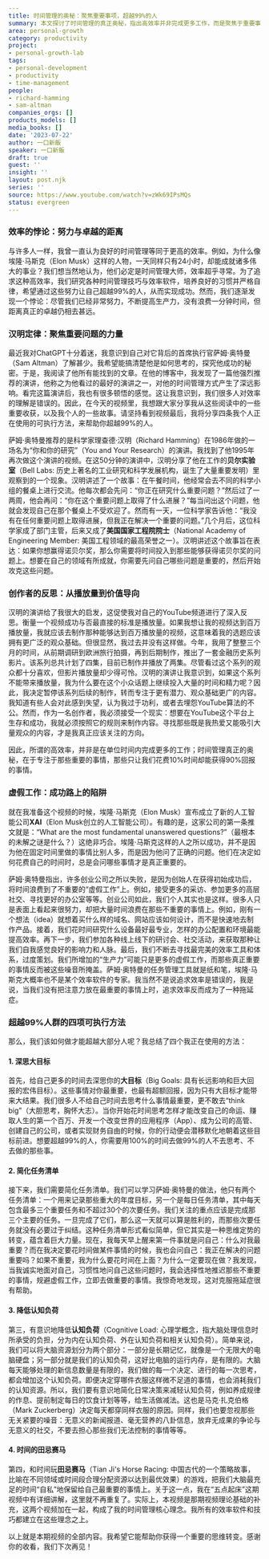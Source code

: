```yaml
---
title: 时间管理的奥秘：聚焦重要事项，超越99%的人
summary: 本文探讨了时间管理的真正奥秘，指出高效率并非完成更多工作，而是聚焦于重要事项。通过Sam Altman和Richard Hamming的启发，分享了超越99%人群的四项可执行方法，强调深度思考、简化任务、降低认知负荷及优先处理核心事务。
area: personal-growth
category: productivity
project:
- personal-growth-lab
tags:
- personal-development
- productivity
- time-management
people:
- richard-hamming
- sam-altman
companies_orgs: []
products_models: []
media_books: []
date: '2023-07-22'
author: 一口新飯
speaker: 一口新飯
draft: true
guest: ''
insight: ''
layout: post.njk
series: ''
source: https://www.youtube.com/watch?v=zWk69IPsMQs
status: evergreen
---
```

### 效率的悖论：努力与卓越的距离

与许多人一样，我曾一直认为良好的时间管理等同于更高的效率。例如，为什么像埃隆·马斯克（Elon Musk）这样的人物，一天同样只有24小时，却能成就诸多伟大的事业？我们想当然地认为，他们必定是时间管理大师，效率超乎寻常。为了追求这种高效率，我们研究各种时间管理技巧与效率软件，培养良好的习惯并严格自律，希望通过这些努力让自己超越99%的人，从而实现成功。然而，我们逐渐发现一个悖论：尽管我们已经非常努力，不断提高生产力，没有浪费一分钟时间，但距离真正的卓越仍相去甚远。

### 汉明定律：聚焦重要问题的力量

最近我对ChatGPT十分着迷，我意识到自己对它背后的首席执行官萨姆·奥特曼（Sam Altman）了解甚少。我希望能搞清楚他是如何思考的，探究他成功的秘密。于是，我阅读了他所有能找到的文章。在他的博客中，我发现了一篇他强烈推荐的演讲，他称之为他看过的最好的演讲之一，对他的时间管理方式产生了深远影响。看完这篇演讲后，我也有很多顿悟的感觉。这让我意识到，我们很多人对效率的理解是错误的。因此，在今天的视频里，我想跟大家分享我从这些阅读中的一些重要收获，以及我个人的一些故事。请坚持看到视频最后，我将分享四条我个人正在使用的可执行方法，来帮助你超越99%的人。

萨姆·奥特曼推荐的是科学家理查德·汉明（Richard Hamming）在1986年做的一场名为“你和你的研究”（You and Your Research）的演讲。我找到了他1995年再次做这个演讲的视频。在这50分钟的演讲中，汉明分享了他在工作的**贝尔实验室**（Bell Labs: 历史上著名的工业研究和科学发展机构，诞生了大量重要发明）里观察到的一个现象。汉明讲述了一个故事：在午餐时间，他经常会去不同的科学小组的餐桌上进行交流。他每次都会先问：“你正在研究什么重要问题？”然后过了一两周，他会再问：“你在这个重要问题上取得了什么进展？”每当问出这个问题，他就会发现自己在那个餐桌上不受欢迎了。然而有一天，一位科学家告诉他：“我没有在任何重要问题上取得进展，但我正在解决一个重要的问题。”几个月后，这位科学家成了部门主管，后来又成了**美国国家工程院院士**（National Academy of Engineering Member: 美国工程领域的最高荣誉之一）。汉明讲述这个故事旨在表达：如果你想赢得诺贝尔奖，那么你需要将时间投入到那些能够获得诺贝尔奖的问题上。想要在自己的领域有所成就，你需要先问自己哪些问题是重要的，然后开始攻克这些问题。

### 创作者的反思：从播放量到价值导向

汉明的演讲给了我很大的启发，这促使我对自己的YouTube频道进行了深入反思。衡量一个视频成功与否最直接的标准是播放量。如果我想让我的视频达到百万播放量，我就应该去制作那种能够达到百万播放量的视频，这意味着我的选题应该拥有更广泛的观众基础。但很显然，我过去并没有这样做。今年，我用了整整三个月的时间，从前期调研到欧洲旅行拍摄，再到后期制作，推出了一套金融历史系列影片。该系列总共计划了四集，目前已制作并播放了两集。尽管看过这个系列的观众都十分喜欢，但影片播放量却少得可怜。汉明的演讲让我意识到，如果这个系列不能带来播放量，我为什么要在这个小众话题上继续投入大量的时间和精力呢？因此，我决定暂停该系列后续的制作，转而专注于更有潜力、观众基础更广的内容。我知道有些人会对此感到失望，认为我过于功利，或者去埋怨YouTube算法的不公。然而，作为一名创作者，我必须接受一个现实：想要在YouTube这个平台上生存和成功，我就必须按照它的规则来制作内容。寻找那些既是我热爱又能吸引大量观众的内容，才是我真正应该关注的方向。

因此，所谓的高效率，并非是在单位时间内完成更多的工作；时间管理真正的奥秘，在于专注于那些重要的事情，那些只让我们花费10%时间却能获得90%回报的事情。

### 虚假工作：成功路上的陷阱

就在我准备这个视频的时候，埃隆·马斯克（Elon Musk）宣布成立了新的人工智能公司**XAI**（Elon Musk创立的人工智能公司）。有趣的是，这家公司的第一条推文就是：“What are the most fundamental unanswered questions?”（最根本的未解之谜是什么？）这绝非巧合。埃隆·马斯克这样的人之所以成功，并不是因为他在固定时间里做的事情比别人多，而是因为他问了正确的问题。他们在决定如何花费自己的时间时，总是会问哪些事情才是真正重要的。

萨姆·奥特曼指出，许多创业公司之所以失败，是因为创始人在获得初始成功后，将时间浪费到了不重要的“虚假工作”上。例如，接受更多的采访、参加更多的高层社交、寻找更好的办公室等等。创业公司如此，我们个人其实也是这样。很多人只是表面上看起来很努力，却把大量时间浪费在那些不重要的事情上。例如，刚有一个想法（idea）就想着买什么样的域名、网站应该如何设计，而不是快速地去制作产品。接着，我们花时间研究什么设备最好最专业，怎样的办公配置和环境最能提高效率。再下一步，我们参加各种线上线下的研讨会、社交活动，来获取那种让我们自我感觉良好的影响力和人脉。最后，我们不断去寻找最完美的效率工具和体系，过度策划。我们所增加的“生产力”可能只是更多的虚假工作，而那些真正重要的事情反而被这些噪音所掩盖。萨姆·奥特曼的任务管理工具就是纸和笔，埃隆·马斯克大概率也不是某个效率软件的专家。我当然不是说追求效率是错误的，我是说，当我们没有把注意力放在最重要的事情上时，追求效率反而成为了一种拖延症。

### 超越99%人群的四项可执行方法

那么，我们该如何做才能超越大部分人呢？我总结了四个我正在使用的方法：

#### 1. 深思大目标

首先，给自己更多的时间去深思你的**大目标**（Big Goals: 具有长远影响和巨大回报的宏伟目标）。这些事情对你最重要，也最有超额回报，因为只有大目标才能带来大结果。我们很多人不给自己时间去思考什么事情最重要，更不敢去“think big”（大胆思考，胸怀大志）。当你开始花时间思考怎样才能改变自己的命运、赚取人生的第一个百万、开发一个改变世界的应用程序（App）、成为公司的高管、创建自己的公司，或者实现财务自由的时候，你的行动便会潜移默化地朝着这些目标前进。想要超越99%的人，你需要用100%的时间去做99%的人不去思考、不去做的那些事。

#### 2. 简化任务清单

接下来，我们需要简化任务清单。我们可以学习萨姆·奥特曼的做法，他只有两个任务清单：一个用来记录那些重大的年度目标，另一个是每日任务清单，其中每天包含最多三个重要任务和不超过30个的次要任务。我们关注的重点应该是完成那三个主要的任务。一旦完成了它们，那么这一天就可以算是胜利的，而那些次要任务就没有必要过于纠结。这种任务清单形式看似简单，但它其实是一种思维定势的转变，蕴含着巨大力量。现在，我每天早上醒来第一件事就是问自己：什么对我最重要？而在我决定要花时间做某件事情的时候，我也会问自己：我正在解决的问题重要吗？如果不重要，我为什么要花时间在上面？为什么一定要现在做？我发现，当我诚实地面对自己，习惯性地问自己这些问题时，我会选择性地推迟那些不重要的事情，规避虚假工作，立即去做重要的事情。我惊奇地发现，这对克服拖延症很有帮助。

#### 3. 降低认知负荷

第三，有意识地降低**认知负荷**（Cognitive Load: 心理学概念，指大脑处理信息时所承受的负担，分为内在认知负荷、外在认知负荷和相关认知负荷）。简单来说，我们可以将大脑资源划分为两个部分：一部分是长期记忆，就像是一个无限大的电脑硬盘；另一部分就是我们的认知负荷，这好比电脑的运行内存，是有限的。大脑每天能够处理的新信息数量是有限的，我们做的每一个决定、进行的每一次思考，都会增加这个认知负荷。即便决定穿哪件衣服这样微不足道的事情，也会消耗我们的认知资源。所以，我们要有意识地简化日常决策来减轻认知负荷，例如养成规律的作息、提前制定每日的饮食计划等等，给生活做减法。这也是马克·扎克伯格（Mark Zuckerberg）决定每天都穿同样衣服的原因。同样，我们也要忽视那些无关紧要的噪音：无意义的新闻报道、毫无营养的八卦信息，放弃无成果的争论与无意义的社交，不要去担心那些我们无法控制的事情等等。

#### 4. 时间的田忌赛马

第四，和时间玩**田忌赛马**（Tian Ji's Horse Racing: 中国古代的一个策略故事，比喻在不同领域或时间段合理分配资源以达到最优效果）的游戏，把我们大脑最充足的时间“自私”地保留给自己最重要的事情上。关于这一点，我在“五点起床”这期视频中有详细讲解，这里就不再重复了。实际上，本视频是那期视频理论基础的补充，这两个视频加在一起，构成了我的时间管理核心理念。我所有的效率软件和技巧都建立在这些理念之上。

以上就是本期视频的全部内容。我希望它能帮助你获得一个重要的思维转变。感谢你的收看，我们下次再见！